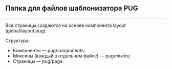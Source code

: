 ## Папка для файлов шаблонизатора PUG
---
Все страницы создаются на основе компонента layout (global/layout.pug).

Структура:
* Компоненты — pug/components;
* Миксины (каждый в отдельном файле) — pug/mixins;
* Страницы — pug/page.

